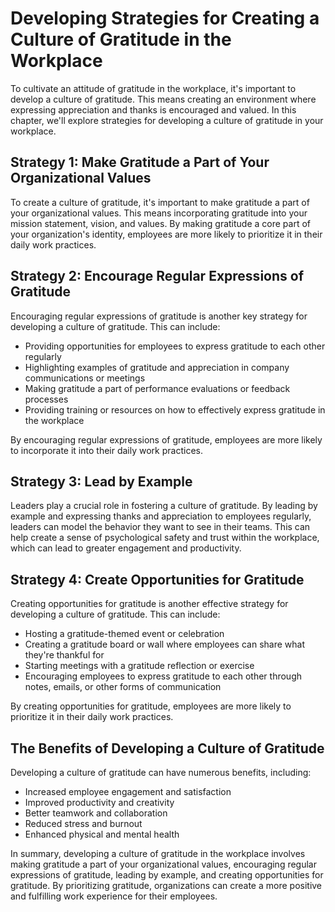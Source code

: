 Developing Strategies for Creating a Culture of Gratitude in the Workplace
========================================================================================================================

To cultivate an attitude of gratitude in the workplace, it's important to develop a culture of gratitude. This means creating an environment where expressing appreciation and thanks is encouraged and valued. In this chapter, we'll explore strategies for developing a culture of gratitude in your workplace.

Strategy 1: Make Gratitude a Part of Your Organizational Values
---------------------------------------------------------------

To create a culture of gratitude, it's important to make gratitude a part of your organizational values. This means incorporating gratitude into your mission statement, vision, and values. By making gratitude a core part of your organization's identity, employees are more likely to prioritize it in their daily work practices.

Strategy 2: Encourage Regular Expressions of Gratitude
------------------------------------------------------

Encouraging regular expressions of gratitude is another key strategy for developing a culture of gratitude. This can include:

* Providing opportunities for employees to express gratitude to each other regularly
* Highlighting examples of gratitude and appreciation in company communications or meetings
* Making gratitude a part of performance evaluations or feedback processes
* Providing training or resources on how to effectively express gratitude in the workplace

By encouraging regular expressions of gratitude, employees are more likely to incorporate it into their daily work practices.

Strategy 3: Lead by Example
---------------------------

Leaders play a crucial role in fostering a culture of gratitude. By leading by example and expressing thanks and appreciation to employees regularly, leaders can model the behavior they want to see in their teams. This can help create a sense of psychological safety and trust within the workplace, which can lead to greater engagement and productivity.

Strategy 4: Create Opportunities for Gratitude
----------------------------------------------

Creating opportunities for gratitude is another effective strategy for developing a culture of gratitude. This can include:

* Hosting a gratitude-themed event or celebration
* Creating a gratitude board or wall where employees can share what they're thankful for
* Starting meetings with a gratitude reflection or exercise
* Encouraging employees to express gratitude to each other through notes, emails, or other forms of communication

By creating opportunities for gratitude, employees are more likely to prioritize it in their daily work practices.

The Benefits of Developing a Culture of Gratitude
-------------------------------------------------

Developing a culture of gratitude can have numerous benefits, including:

* Increased employee engagement and satisfaction
* Improved productivity and creativity
* Better teamwork and collaboration
* Reduced stress and burnout
* Enhanced physical and mental health

In summary, developing a culture of gratitude in the workplace involves making gratitude a part of your organizational values, encouraging regular expressions of gratitude, leading by example, and creating opportunities for gratitude. By prioritizing gratitude, organizations can create a more positive and fulfilling work experience for their employees.
